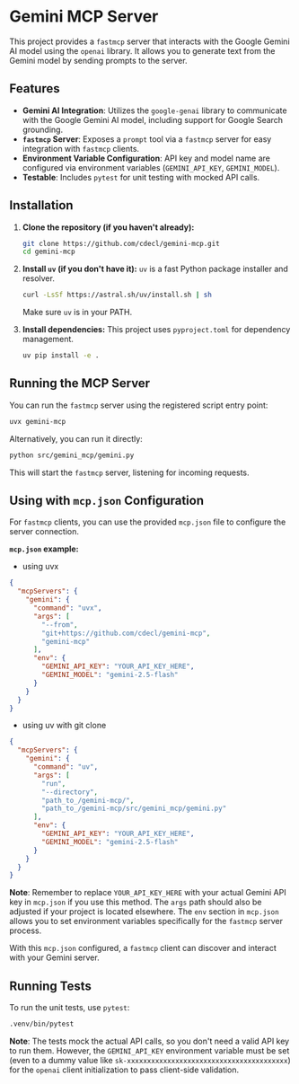# Gemini MCP Server

This project provides a `fastmcp` server that interacts with the Google Gemini AI model using the `openai` library. It allows you to generate text from the Gemini model by sending prompts to the server.

## Features

- **Gemini AI Integration**: Utilizes the `google-genai` library to communicate with the Google Gemini AI model, including support for Google Search grounding.
- **`fastmcp` Server**: Exposes a `prompt` tool via a `fastmcp` server for easy integration with `fastmcp` clients.
- **Environment Variable Configuration**: API key and model name are configured via environment variables (`GEMINI_API_KEY`, `GEMINI_MODEL`).
- **Testable**: Includes `pytest` for unit testing with mocked API calls.

## Installation

1.  **Clone the repository (if you haven't already):**
    ```bash
    git clone https://github.com/cdecl/gemini-mcp.git
    cd gemini-mcp
    ```

2.  **Install `uv` (if you don't have it):**
    `uv` is a fast Python package installer and resolver.
    ```bash
    curl -LsSf https://astral.sh/uv/install.sh | sh
    ```
    Make sure `uv` is in your PATH.

3.  **Install dependencies:**
    This project uses `pyproject.toml` for dependency management.
    ```bash
    uv pip install -e .
    ```



## Running the MCP Server

You can run the `fastmcp` server using the registered script entry point:

```bash
uvx gemini-mcp
```

Alternatively, you can run it directly:

```bash
python src/gemini_mcp/gemini.py
```

This will start the `fastmcp` server, listening for incoming requests.

## Using with `mcp.json` Configuration

For `fastmcp` clients, you can use the provided `mcp.json` file to configure the server connection.

**`mcp.json` example:**

- using uvx 
```json
{
  "mcpServers": {
    "gemini": {
      "command": "uvx",
      "args": [
        "--from", 
        "git+https://github.com/cdecl/gemini-mcp",
        "gemini-mcp"
      ],
      "env": {
        "GEMINI_API_KEY": "YOUR_API_KEY_HERE",
        "GEMINI_MODEL": "gemini-2.5-flash"
      }
    }
  }
}
```

- using uv with git clone
```json
{
  "mcpServers": {
    "gemini": {
      "command": "uv",
      "args": [
        "run", 
        "--directory",
        "path_to_/gemini-mcp/",
        "path_to_/gemini-mcp/src/gemini_mcp/gemini.py"
      ],
      "env": {
        "GEMINI_API_KEY": "YOUR_API_KEY_HERE",
        "GEMINI_MODEL": "gemini-2.5-flash"
      }
    }
  }
}
```

**Note**: Remember to replace `YOUR_API_KEY_HERE` with your actual Gemini API key in `mcp.json` if you use this method. The `args` path should also be adjusted if your project is located elsewhere. The `env` section in `mcp.json` allows you to set environment variables specifically for the `fastmcp` server process.

With this `mcp.json` configured, a `fastmcp` client can discover and interact with your Gemini server.

## Running Tests

To run the unit tests, use `pytest`:

```bash
.venv/bin/pytest
```

**Note**: The tests mock the actual API calls, so you don't need a valid API key to run them. However, the `GEMINI_API_KEY` environment variable must be set (even to a dummy value like `sk-xxxxxxxxxxxxxxxxxxxxxxxxxxxxxxxxxxxxxxxx`) for the `openai` client initialization to pass client-side validation.

